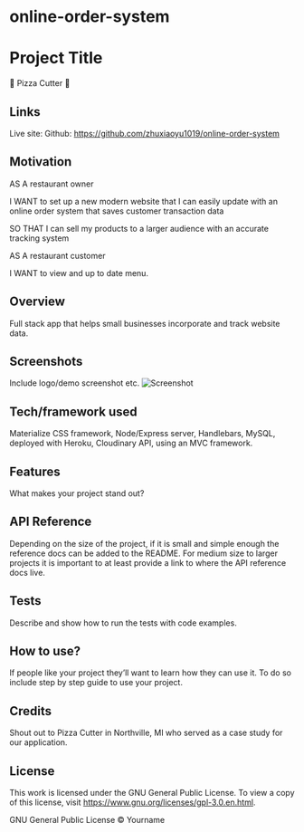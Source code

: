 # online-order-system

# Project Title
:pizza: Pizza Cutter :pizza:

## Links
Live site:
Github: https://github.com/zhuxiaoyu1019/online-order-system

## Motivation
AS A restaurant owner 

I WANT to set up a new modern website that I can easily update with an online order system that saves customer transaction data 

SO THAT I can sell my products to a larger audience with an accurate tracking system

AS A restaurant customer

I WANT to view and up to date menu. 

## Overview
Full stack app that helps small businesses incorporate and track website data. 

## Screenshots
Include logo/demo screenshot etc.
![Screenshot]()

## Tech/framework used
Materialize CSS framework, Node/Express server, Handlebars, MySQL, deployed with Heroku, Cloudinary API, using an MVC framework.

## Features
What makes your project stand out?


## API Reference
Depending on the size of the project, if it is small and simple enough the reference docs can be added to the README. For medium size to larger projects it is important to at least provide a link to where the API reference docs live.

## Tests
Describe and show how to run the tests with code examples.

## How to use?
If people like your project they’ll want to learn how they can use it. To do so include step by step guide to use your project.

## Credits
Shout out to Pizza Cutter in Northville, MI who served as a case study for our application. 



## License

This work is licensed under the GNU General Public License. To view a copy of this license, visit https://www.gnu.org/licenses/gpl-3.0.en.html.


GNU General Public License © Yourname
